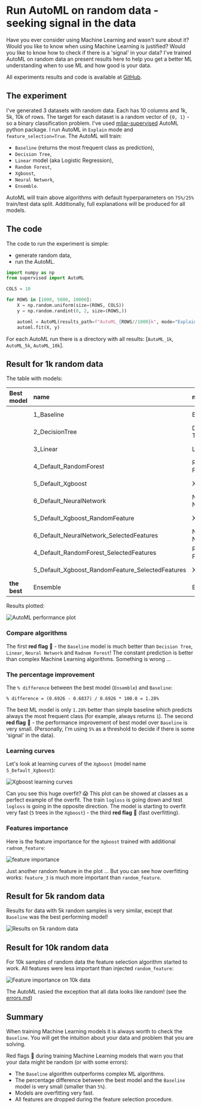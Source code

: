 # Run AutoML on random data - seeking signal in the data

Have you ever consider using Machine Learning and wasn't sure about it? Would you like to know when using Machine Learning is justified? Would you like to know how to check if there is a 'signal' in your data? I've trained AutoML on random data an present results here to help you get a better ML understanding when to use ML and how good is your data. 

All experiments results and code is available at [GitHub](https://github.com/mljar/mljar-examples/tree/master/Random_Data).

## The experiment

I've generated 3 datasets with random data. Each has 10 columns and 1k, 5k, 10k of rows. The target for each dataset is a random vector of `{0, 1}` - so a binary classification problem. I've used [mljar-supervised](https://github.com/mljar/mljar-supervised) AutoML python package. I run AutoML in `Explain` mode and `feature_selection=True`. The AutoML will train:

- `Baseline` (returns the most frequent class as prediction),
- `Decision Tree`,
- `Linear` model (aka Logistic Regression),
- `Random Forest`,
- `Xgboost`,
- `Neural Network`,
- `Ensemble`.

AutoML will train above algorithms with default hyperparameters on `75%/25%` train/test data split. Additionally, full explanations will be produced for all models.


## The code

The code to run the experiment is simple:

- generate random data,
- run the AutoML.

```py
import numpy as np
from supervised import AutoML

COLS = 10

for ROWS in [1000, 5000, 10000]:
    X = np.random.uniform(size=(ROWS, COLS))
    y = np.random.randint(0, 2, size=(ROWS,))

    automl = AutoML(results_path=f"AutoML_{ROWS//1000}k", mode="Explain", features_selection=True)
    automl.fit(X, y)
```

For each AutoML run there is a directory with all results: [`AutoML_1k`, `AutoML_5k`, `AutoML_10k`].

## Result for 1k random data

The table with models:

| Best model   | name                                             | model_type     | metric_type   |   metric_value |   train_time | Link                                                                       |
|:-------------|:-------------------------------------------------|:---------------|:--------------|---------------:|-------------:|:---------------------------------------------------------------------------|
|              | 1_Baseline                                       | Baseline       | logloss       |       0.692639 |         0.17 | [Results link](https://github.com/mljar/mljar-examples/tree/master/Random_Data/AutoML_1k1_Baseline/README.md)                                       |
|              | 2_DecisionTree                                   | Decision Tree  | logloss       |       0.79591  |         9.32 | [Results link](https://github.com/mljar/mljar-examples/tree/master/Random_Data/AutoML_1k2_DecisionTree/README.md)                                   |
|              | 3_Linear                                         | Linear         | logloss       |       0.696153 |         5.83 | [Results link](https://github.com/mljar/mljar-examples/tree/master/Random_Data/AutoML_1k3_Linear/README.md)                                         |
|              | 4_Default_RandomForest                           | Random Forest  | logloss       |       0.693047 |         7.18 | [Results link](https://github.com/mljar/mljar-examples/tree/master/Random_Data/AutoML_1k4_Default_RandomForest/README.md)                           |
|              | 5_Default_Xgboost                                | Xgboost        | logloss       |       0.687018 |         3.86 | [Results link](https://github.com/mljar/mljar-examples/tree/master/Random_Data/AutoML_1k5_Default_Xgboost/README.md)                                |
|              | 6_Default_NeuralNetwork                          | Neural Network | logloss       |       0.693683 |         4.75 | [Results link](https://github.com/mljar/mljar-examples/tree/master/Random_Data/AutoML_1k6_Default_NeuralNetwork/README.md)                          |
|              | 5_Default_Xgboost_RandomFeature                  | Xgboost        | logloss       |       0.684524 |         0.93 | [Results link](https://github.com/mljar/mljar-examples/tree/master/Random_Data/AutoML_1k5_Default_Xgboost_RandomFeature/README.md)                  |
|              | 6_Default_NeuralNetwork_SelectedFeatures         | Neural Network | logloss       |       0.695517 |         4.56 | [Results link](https://github.com/mljar/mljar-examples/tree/master/Random_Data/AutoML_1k6_Default_NeuralNetwork_SelectedFeatures/README.md)         |
|              | 4_Default_RandomForest_SelectedFeatures          | Random Forest  | logloss       |       0.696178 |         5.78 | [Results link](https://github.com/mljar/mljar-examples/tree/master/Random_Data/AutoML_1k4_Default_RandomForest_SelectedFeatures/README.md)          |
|              | 5_Default_Xgboost_RandomFeature_SelectedFeatures | Xgboost        | logloss       |       0.686194 |         1    | [Results link](https://github.com/mljar/mljar-examples/tree/master/Random_Data/AutoML_1k5_Default_Xgboost_RandomFeature_SelectedFeatures/README.md) |
| **the best** | Ensemble                                         | Ensemble       | logloss       |       0.683784 |         0.77 | [Results link](Ensemble/README.md)  


Results plotted:

![AutoML performance plot](https://raw.githubusercontent.com/mljar/mljar-examples/master/Random_Data/AutoML_1k/ldb_performance_boxplot.png)

### Compare algorithms

The first **red flag** :triangular_flag_on_post: - the `Baseline` model is much better than `Decision Tree`, `Linear`, `Neural Network` and `Radnom Forest`! The constant prediction is better than complex Machine Learning algorithms. Something is wrong ...

### The percentage improvement

The `% difference` between the best model (`Ensemble`) and `Baseline`:

```
% difference = (0.6926 - 0.6837) / 0.6926 * 100.0 = 1.28%
```

The best ML model is only `1.28%` better than simple baseline which predicts always the most frequent class (for example, always returns `1`). The second **red flag** :triangular_flag_on_post: - the performance improvement of best model over `Baseline` is very small. (Personally, I'm using `5%` as a threshold to decide if there is some 'signal' in the data).

### Learning curves

Let's look at learning curves of the `Xgboost` (model name `5_Default_Xgboost`):

![Xgboost learning curves](https://raw.githubusercontent.com/mljar/mljar-examples/master/Random_Data/AutoML_1k/5_Default_Xgboost/learning_curves.png)

Can you see this huge overfit? :scream: This plot can be showed at classes as a perfect example of the overfit. The train `logloss` is going down and test `logloss` is going in the opposite direction. The model is starting to overfit very fast (`5` trees in the `Xgboost`) - the third **red flag**  :triangular_flag_on_post: (fast overfitting).


### Features importance

Here is the feature importance for the `Xgboost` trained with additional `radnom_feature`:

![feature importance](https://raw.githubusercontent.com/mljar/mljar-examples/master/Random_Data/AutoML_1k/5_Default_Xgboost_RandomFeature/permutation_importance.png)

Just another random feature in the plot ... But you can see how overfitting works: `feature_3` is much more important than `random_feature`.

## Result for 5k random data

Results for data with 5k random samples is very similar, except that `Baseline` was the best performing model!

![Results on 5k random data](https://raw.githubusercontent.com/mljar/mljar-examples/master/Random_Data/AutoML_5k/ldb_performance_boxplot.png)

## Result for 10k random data

For 10k samples of random data the feature selection algorithm started to work. All features were less important than injected `random_feature`:

![Feature importance on 10k data](https://raw.githubusercontent.com/mljar/mljar-examples/master/Random_Data/AutoML_10k/4_Default_RandomForest_RandomFeature/permutation_importance.png)

The AutoML rasied the exception that all data looks like random! (see the [errors.md](https://github.com/mljar/mljar-examples/blob/master/Random_Data/AutoML_10k/errors.md))

## Summary

When training Machine Learning models it is always worth to check the `Baseline`. You will get the intuition about your data and problem that you are solving.

Red flags :triangular_flag_on_post: during training Machine Learning models that warn you that your data might be random (or with some errors):

- The `Baseline` algorithm outperforms complex ML algorithms.
- The percentage difference between the best model and the `Baseline` model is very small (smaller than `5%`).
- Models are overfitting very fast.
- All features are dropped during the feature selection procedure.


